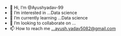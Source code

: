 - 👋 Hi, I’m @Ayushyadav-99
- 👀 I’m interested in ...Data science
- 🌱 I’m currently learning ...Data science
- 💞️ I’m looking to collaborate on ...
- 📫 How to reach me ...ayush.yadav5082@gmail.com

<!---
Ayushyadav-99/Ayushyadav-99 is a ✨ special ✨ repository because its `README.md` (this file) appears on your GitHub profile.
You can click the Preview link to take a look at your changes.
--->
